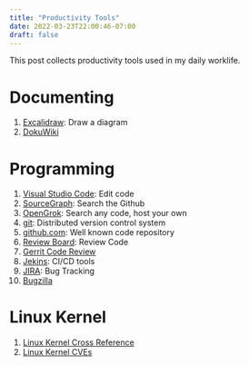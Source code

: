 ```yaml
---
title: "Productivity Tools"
date: 2022-03-23T22:00:46-07:00
draft: false
---
```


This post collects productivity tools used in my daily worklife.

# Documenting
1. [Excalidraw](https://excalidraw.com/): Draw a diagram
2. [DokuWiki](https://www.dokuwiki.org/dokuwiki)

# Programming 
1. [Visual Studio Code](https://code.visualstudio.com/): Edit code
2. [SourceGraph](https://sourcegraph.com/search): Search the Github
3. [OpenGrok](https://oracle.github.io/opengrok/): Search any code, host your own
4. [git](https://git-scm.com/): Distributed version control system
4. [github.com](github.com): Well known code repository
5. [Review Board](https://www.reviewboard.org/): Review Code
6. [Gerrit Code Review](https://www.gerritcodereview.com/) 
7. [Jekins](https://www.jenkins.io/): CI/CD tools
8. [JIRA](https://jira.atlassian.com/): Bug Tracking
9. [Bugzilla](https://www.bugzilla.org/) 

# Linux Kernel
1. [Linux Kernel Cross Reference](https://elixir.bootlin.com/linux/latest/source) 
1. [Linux Kernel CVEs](https://www.linuxkernelcves.com/cves/) 
